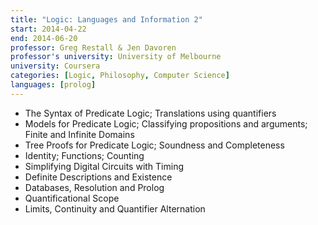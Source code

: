 ```yaml
---
title: "Logic: Languages and Information 2"
start: 2014-04-22
end: 2014-06-20
professor: Greg Restall & Jen Davoren
professor's university: University of Melbourne
university: Coursera
categories: [Logic, Philosophy, Computer Science]
languages: [prolog]
---
```

- The Syntax of Predicate Logic; Translations using quantifiers
- Models for Predicate Logic; Classifying propositions and arguments; Finite
  and Infinite Domains
- Tree Proofs for Predicate Logic; Soundness and Completeness
- Identity; Functions; Counting
- Simplifying Digital Circuits with Timing
- Definite Descriptions and Existence
- Databases, Resolution and Prolog
- Quantificational Scope
- Limits, Continuity and Quantifier Alternation
